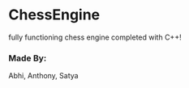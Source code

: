 # ChessEngine
fully functioning chess engine completed with C++!

### Made By:
Abhi, Anthony, Satya

